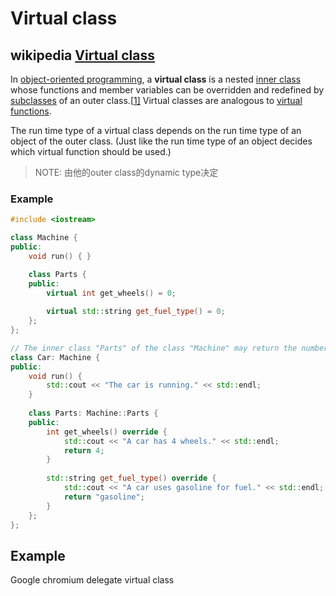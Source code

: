 # Virtual class



## wikipedia [Virtual class](https://en.wikipedia.org/wiki/Virtual_class)

In [object-oriented programming](https://en.wikipedia.org/wiki/Object-oriented_programming), a **virtual class** is a nested [inner class](https://en.wikipedia.org/wiki/Inner_class) whose functions and member variables can be overridden and redefined by [subclasses](https://en.wikipedia.org/wiki/Subclass_(computer_science)) of an outer class.[[1\]](https://en.wikipedia.org/wiki/Virtual_class#cite_note-1) Virtual classes are analogous to [virtual functions](https://en.wikipedia.org/wiki/Virtual_function).

The run time type of a virtual class depends on the run time type of an object of the outer class. (Just like the run time type of an object decides which virtual function should be used.)

> NOTE: 由他的outer class的dynamic type决定

### Example

```C++
#include <iostream>

class Machine {
public:
    void run() { }

    class Parts {
    public:
        virtual int get_wheels() = 0;
        
        virtual std::string get_fuel_type() = 0;
    };
};

// The inner class "Parts" of the class "Machine" may return the number of wheels the machine has.
class Car: Machine {
public:
    void run() { 
        std::cout << "The car is running." << std::endl; 
    }
    
    class Parts: Machine::Parts {
    public:
        int get_wheels() override {
            std::cout << "A car has 4 wheels." << std::endl;
            return 4;
        }
        
        std::string get_fuel_type() override {
            std::cout << "A car uses gasoline for fuel." << std::endl;
            return "gasoline";
        }
    };
};
```



## Example

Google chromium delegate virtual class

